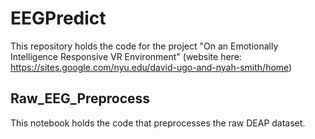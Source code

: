 # EEGPredict
This repository holds the code for the project "On an Emotionally Intelligence Responsive VR Environment" (website here: https://sites.google.com/nyu.edu/david-ugo-and-nyah-smith/home)
## Raw_EEG_Preprocess
This notebook holds the code that preprocesses the raw DEAP dataset.
##
